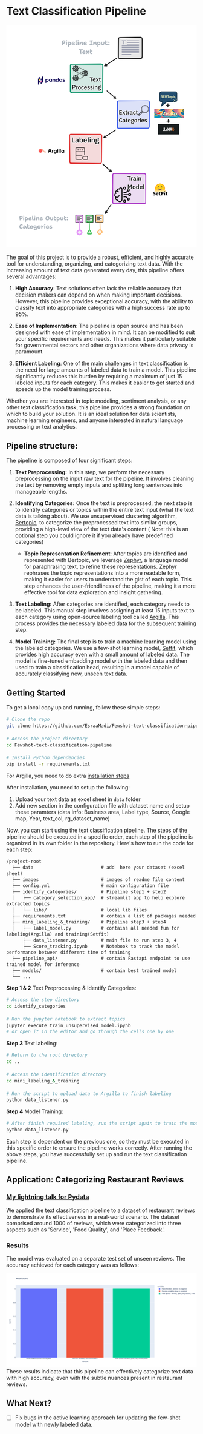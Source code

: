 # Text Classification Pipeline

![](images/pipeline1.png)

The goal of this project is to provide a robust, efficient, and highly accurate tool for understanding, organizing, and categorizing text data. With the increasing amount of text data generated every day, this pipeline offers several advantages:

1. **High Accuracy**: Text solutions often lack the reliable accuracy that decision makers can depend on when making important decisions. However, this pipeline provides exceptional accuracy, with the ability to classify text into appropriate categories with a high success rate up to 95%.

2. **Ease of Implementation**: The pipeline is open source and has been designed with ease of implementation in mind. It can be modified to suit your specific requirements and needs. This makes it particularly suitable for governmental sectors and other organizations where data privacy is paramount.

3. **Efficient Labeling**: One of the main challenges in text classification is the need for large amounts of labeled data to train a model. This pipeline significantly reduces this burden by requiring a maximum of just 15 labeled inputs for each category. This makes it easier to get started and speeds up the model training process.

Whether you are interested in topic modeling, sentiment analysis, or any other text classification task, this pipeline provides a strong foundation on which to build your solution. It is an ideal solution for data scientists, machine learning engineers, and anyone interested in natural language processing or text analytics.

## Pipeline structure:
The pipeline is composed of four significant steps:

1. **Text Preprocessing:** In this step, we perform the necessary preprocessing on the input raw text for the pipeline. It involves cleaning the text by removing empty inputs and splitting long sentences into manageable lengths.

2. **Identifying Categories:** Once the text is preprocessed, the next step is to identify categories or topics within the entire text input (what the text data is talking about). We use unsupervised clustering algorithm, [Bertopic](https://maartengr.github.io/BERTopic/index.html), to categorize the preprocessed text into similar groups, providing a high-level view of the text data's content ( Note: this is an optional step you could ignore it if you already have predefined categories)
    -  **Topic Representation Refinement**: After topics are identified and represented with Bertopic, we leverage [Zephyr](https://huggingface.co/TheBloke/zephyr-7B-alpha-GGUF), a language model for paraphrasing text, to refine these representations. Zephyr rephrases the topic representations into a more readable form, making it easier for users to understand the gist of each topic. This step enhances the user-friendliness of the pipeline, making it a more effective tool for data exploration and insight gathering.

3. **Text Labeling:** After categories are identified, each category needs to be labeled. This manual step involves assigning at least 15 inputs text to each category using open-source labeling tool called [Argilla](https://argilla.io/). This process provides the necessary labeled data for the subsequent training step.

4. **Model Training:** The final step is to train a machine learning model using the labeled categories. We use a few-shot learning model, [Setfit](https://github.com/huggingface/setfit/tree/main), which provides high accuracy even with a small amount of labeled data. The model is fine-tuned embadding model with the labeled data and then used to train a classification head, resulting in a model capable of accurately classifying new, unseen text data.



## Getting Started

To get a local copy up and running, follow these simple steps:

```bash
# Clone the repo
git clone https://github.com/EsraaMadi/Fewshot-text-classification-pipeline.git

# Access the project directory
cd Fewshot-text-classification-pipeline

# Install Python dependencies
pip install -r requirements.txt
```
For Argilla, you need to do extra [installation steps](https://docs.argilla.io/en/latest/getting_started/installation/deployments/docker_compose.html)

After installation, you need to setup the following:
1. Upload your text data as excel sheet in `data` folder
2. Add new section in the configuration file with dataset name and setup these paramters (data info: Business area, Label type, Source, Google map, Year, text_col, rg_dataset_name)

Now, you can start using the text classification pipeline. The steps of the pipeline should be executed in a specific order, each step of the pipeline is organized in its own folder in the repository. Here's how to run the code for each step:

```plaintext
/project-root
  ├── data                         # add  here your dataset (excel sheet)
  ├── images                       # images of readme file content
  ├── config.yml                   # main configuration file
  ├── identify_categories/         # Pipeline step1 + step2
  │   ├── category_selection_app/  # streamlit app to help explore extracted topics
  │   └── libs/                    # local lib files
  ├── requirements.txt             # contain a list of packages needed
  ├── mini_labeling_&_training/    # Pipeline step3 + step4 
  │   ├── label_model.py           # contains all needed fun for labeling(Argilla) and training(Setfit)
      ├── data_listener.py         # main file to run step 3, 4 
      ├── Score_tracking.ipynb     # Notebook to track the model performance between different time of training
  ├── pipeline_api/                # contain Fastapi endpoint to use trained model for inference
  ├── models/                      # contain best trained model
  └── ...
  ```

**Step 1 & 2** Text Preprocessing & Identify Categories:
```bash
# Access the step directory
cd identify_categories

# Run the jupyter notebook to extract topics
jupyter execute train_unsupervised_model.ipynb
# or open it in the editor and go through the cells one by one
```

**Step 3** Text labeling:
```bash
# Return to the root directory
cd ..

# Access the identification directory
cd mini_labeling_&_training

# Run the script to upload data to Argilla to finish labeling
python data_listener.py
```

**Step 4** Model Training:
```bash
# After finish required labeling, run the script again to train the model
python data_listener.py
```

Each step is dependent on the previous one, so they must be executed in this specific order to ensure the pipeline works correctly. After running the above steps, you have successfully set up and run the text classification pipeline.

## Application: Categorizing Restaurant Reviews 
### [My lightning talk for Pydata](https://data-persentation-app-bqbh7zfuzunhqfffdcbi25.streamlit.app/)

We applied the text classification pipeline to a dataset of restaurant reviews to demonstrate its effectiveness in a real-world scenario. The dataset comprised around 1000 of reviews, which were categorized into three aspects such as 'Service', 'Food Quality', and 'Place Feedback'.

### Results

The model was evaluated on a separate test set of unseen reviews. The accuracy achieved for each category was as follows:

![](images/newplot.png)
These results indicate that this pipeline can effectively categorize text data with high accuracy, even with the subtle nuances present in restaurant reviews.

## What Next?
- [ ] Fix bugs in the active learning approach for updating the few-shot model with newly labeled data.
